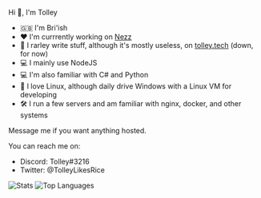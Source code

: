 Hi 👋, I'm Tolley
- 🇬🇧 I'm Bri'ish
- ❤️ I'm currrently working on [Nezz](https://github.com/TolleyLikesRice/Nezz)
- 📝 I rarley write stuff, although it's mostly useless, on [tolley.tech](https://tolley.tech) (down, for now)
- 💻 I mainly use NodeJS
- 💻 I'm also familiar with C# and Python
- 🐧 I love Linux, although daily drive Windows with a Linux VM for developing
- 🛠️ I run a few servers and am familiar with nginx, docker, and other systems

Message me if you want anything hosted.

You can reach me on:
- Discord: Tolley#3216
- Twitter: @TolleyLikesRice

![Stats](https://github-readme-stats.vercel.app/api?username=TolleyLikesRice&count_private=true&hide_border=true&show_icons=true&include_all_commits=true&bg_color=1b1b1b&title_color=ffffff&text_color=FFFFFF&icon_color=FFFFFF)
![Top Languages](https://github-readme-stats.vercel.app/api/top-langs/?username=TolleyLikesRice&layout=compact&show_icons=true&hide_border=true&bg_color=1b1b1b&title_color=ffffff&text_color=FFFFFF&icon_color=FFFFFF)
